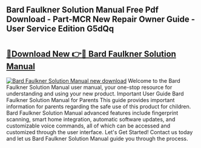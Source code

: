 ## Bard Faulkner Solution Manual Free Pdf Download - Part-MCR New Repair Owner Guide - User Service Edition G5dQq

# <h2><a href="http://bc73744.oget.top/?id=Bard+Faulkner+Solution+Manual">🔗Download New 👉🔴 Bard Faulkner Solution Manual</a></h2>

[![Bard Faulkner Solution Manual new download](https://i.imgur.com/5g1atiW.png)](http://bc73744.oget.top/?id=Bard+Faulkner+Solution+Manual)
Welcome to the Bard Faulkner Solution Manual user manual, your one-stop resource for understanding and using your new product. Important User Guide Bard Faulkner Solution Manual for Parents This guide provides important information for parents regarding the safe use of this product for children. Bard Faulkner Solution Manual advanced features include fingerprint scanning, smart home integration, automatic software updates, and customizable voice commands, all of which can be accessed and customized through the user interface. Let's Get Started! Contact us today and let us Bard Faulkner Solution Manual guide you through the process.
